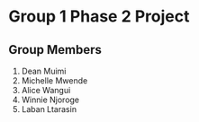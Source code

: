 # Group 1 Phase 2 Project 
## Group Members
1. Dean Muimi
2. Michelle Mwende
3. Alice Wangui
4. Winnie Njoroge
5. Laban Ltarasin
